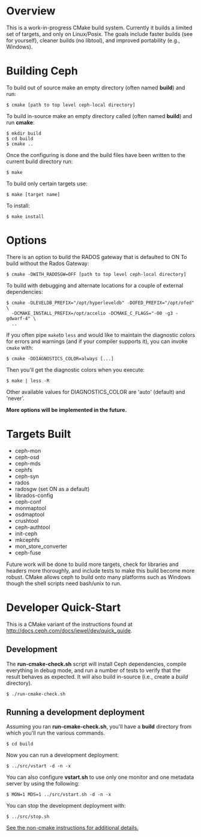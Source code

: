 Overview
========

This is a work-in-progress CMake build system.  Currently it builds
a limited set of targets, and only on Linux/Posix. The goals include
faster builds (see for yourself), cleaner builds (no libtool), and
improved portability (e.g., Windows).

Building Ceph
=============

To build out of source make an empty directory (often named **build**)
and run:

    $ cmake [path to top level ceph-local directory]

To build in-source make an empty directory called (often named
**build**) and run **cmake**:

    $ mkdir build
    $ cd build
    $ cmake ..

Once the configuring is done and the build files have been written to
the current build directory run:

    $ make

To build only certain targets use:

    $ make [target name]

To install:

    $ make install
 
Options
=======

There is an option to build the RADOS gateway that is defaulted to ON
To build without the Rados Gateway:

    $ cmake -DWITH_RADOSGW=OFF [path to top level ceph-local directory]

To build with debugging and alternate locations for a couple of
external dependencies:

    $ cmake -DLEVELDB_PREFIX="/opt/hyperleveldb" -DOFED_PREFIX="/opt/ofed" \
      -DCMAKE_INSTALL_PREFIX=/opt/accelio -DCMAKE_C_FLAGS="-O0 -g3 -gdwarf-4" \
      ..

If you often pipe `make`to `less` and would like to maintain the
diagnostic colors for errors and warnings (and if your compiler
supports it), you can invoke `cmake` with:

    $ cmake -DDIAGNOSTICS_COLOR=always [...]

Then you'll get the diagnostic colors when you execute:

    $ make | less -R

Other available values for DIAGNOSTICS_COLOR are 'auto' (default) and
'never'.


**More options will be implemented in the future.**


Targets Built
=============

* ceph-mon 
* ceph-osd 
* ceph-mds 
* cephfs 
* ceph-syn 
* rados 
* radosgw (set ON as a default)
* librados-config 
* ceph-conf 
* monmaptool 
* osdmaptool 
* crushtool 
* ceph-authtool
* init-ceph 
* mkcephfs 
* mon_store_converter
* ceph-fuse

Future work will be done to build more targets, check for libraries
and headers more thoroughly, and include tests to make this build
become more robust. CMake allows ceph to build onto many platforms
such as Windows though the shell scripts need bash/unix to run.

Developer Quick-Start
=====================

This is a CMake variant of the instructions found at
<http://docs.ceph.com/docs/jewel/dev/quick_guide>.

Development
-----------

The **run-cmake-check.sh** script will install Ceph dependencies,
compile everything in debug mode, and run a number of tests to verify
that the result behaves as expected. It will also build in-source
(i.e., create a *build* directory).

    $ ./run-cmake-check.sh

Running a development deployment
--------------------------------

Assuming you ran **run-cmake-check.sh**, you'll have a **build**
directory from which you'll run the various commands.

    $ cd build

Now you can run a development deployment:

    $ ../src/vstart -d -n -x

You can also configure **vstart.sh** to use only one monitor and one
metadata server by using the following:

    $ MON=1 MDS=1 ../src/vstart.sh -d -n -x

You can stop the development deployment with:

    $ ../src/stop.sh

[See the non-cmake instructions for additional
details.](http://docs.ceph.com/docs/jewel/dev/quick_guide/)
